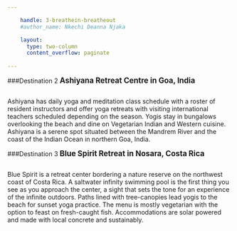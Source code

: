 ```yaml
---

    handle: 3-breathein-breatheout 
    #author_name: Nkechi Deanna Njaka

    layout:
      type: two-column
      content_overflow: paginate
        
---
```


###Destination 2
<b><big>Ashiyana Retreat Centre in Goa, India</big></b>

<img src="../assets/breathein-breatheout/india.jpg" alt="">

Ashiyana has daily yoga and meditation class schedule with a roster of resident instructors and offer yoga retreats with visiting international teachers scheduled depending on the season. Yogis stay in bungalows overlooking the beach and dine on Vegetarian Indian and Western cuisine. Ashiyana is a serene spot situated between the Mandrem River and the coast of the Indian Ocean in northern Goa, India. 
 
###Destination 3
<b><big>Blue Spirit Retreat  in Nosara, Costa Rica</big></b>

<img src="../assets/breathein-breatheout/costarica.jpg" alt="">

Blue Spirit is a retreat center bordering a nature reserve on the northwest coast of Costa Rica. A saltwater infinity swimming pool is the first thing you see as you approach the center, a sight that sets the tone for an experience of the infinite outdoors. Paths lined with tree-canopies lead yogis to the beach for sunset yoga practice. The menu is mostly vegetarian with the option to feast on fresh-caught fish. Accommodations are solar powered and made with local concrete and sustainably.

